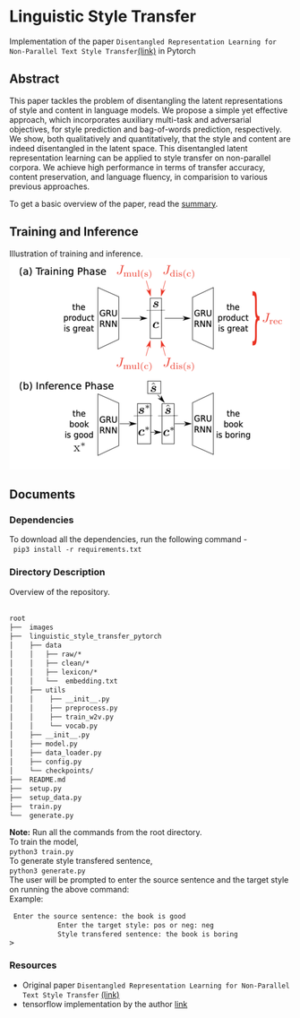 # Linguistic Style Transfer 
Implementation of the paper `Disentangled Representation Learning for Non-Parallel Text Style Transfer`[(link)](https://www.aclweb.org/anthology/P19-1041.pdf) in Pytorch

## Abstract
  This paper tackles the problem of disentangling the latent representations of style and content in language models.
  We propose a simple yet effective approach, which incorporates auxiliary multi-task and adversarial objectives, for 
  style prediction and bag-of-words prediction, respectively. We show, both qualitatively and quantitatively, that the 
  style and content are indeed disentangled in the latent space. This disentangled latent representation learning can be                  applied to style transfer on non-parallel corpora. We achieve high performance in terms of transfer accuracy, content     preservation, and language fluency, in comparision to various previous approaches.

To get a basic overview of the paper, read the [summary](summary.md).
 ## Training and Inference
  Illustration of training and inference.    
  ![training_and_inference](images/resized_training_inference.png)
  
  ## Documents
  ### Dependencies
  To download all the dependencies, run the following command -    
  ` pip3 install -r requirements.txt`
  ### Directory Description
   Overview of the repository.       
  <pre><code>
root
├──  images
├──  linguistic_style_transfer_pytorch
│    ├── data
│    │   ├── raw/*
│    │   ├── clean/*  
│    │   ├── lexicon/*
│    │   └──  embedding.txt     
│    ├── utils 
│    │    ├── __init__.py
│    │    ├── preprocess.py
│    │    ├── train_w2v.py
│    │    └── vocab.py
│    ├── __init__.py
│    ├── model.py
│    ├── data_loader.py
│    ├── config.py
│    └── checkpoints/
├──  README.md
├──  setup.py
├──  setup_data.py
├──  train.py
└──  generate.py
</code></pre>
<strong> Note:</strong> Run all the commands from the root directory.      
To train the model,                
`python3 train.py`        
To generate style transfered sentence,       
`python3 generate.py`      
The user will be prompted to enter the source sentence and the target style on running the above command:       
Example:           
<pre><code> Enter the source sentence: the book is good
            Enter the target style: pos or neg: neg
            Style transfered sentence: the book is boring
</code>></pre>
### Resources
* Original paper `Disentangled Representation Learning for Non-Parallel Text Style Transfer` [(link)](https://www.aclweb.org/anthology/P19-1041.pdf)
* tensorflow implementation by the author [link](https://github.com/vineetjohn/linguistic-style-transfer)
